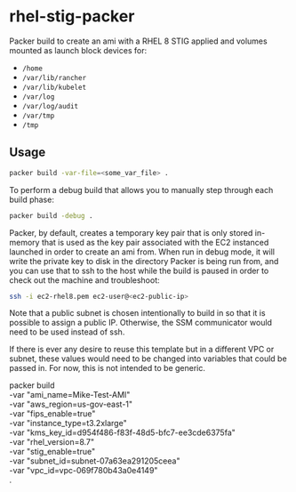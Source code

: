 # rhel-stig-packer

Packer build to create an ami with a RHEL 8 STIG applied and volumes mounted as launch block devices for:

- `/home`
- `/var/lib/rancher`
- `/var/lib/kubelet`
- `/var/log`
- `/var/log/audit`
- `/var/tmp`
- `/tmp`

## Usage

```sh
packer build -var-file=<some_var_file> .
```

To perform a debug build that allows you to manually step through each build phase:

```sh
packer build -debug .
```

Packer, by default, creates a temporary key pair that is only stored in-memory that is used as the key pair associated with the EC2 instanced launched in order to create an ami from. When run in debug mode, it will write the private key to disk in the directory Packer is being run from, and you can use that to ssh to the host while the build is paused in order to check out the machine and troubleshoot:

```sh
ssh -i ec2-rhel8.pem ec2-user@<ec2-public-ip>
```

Note that a public subnet is chosen intentionally to build in so that it is possible to assign a public IP. Otherwise, the SSM communicator would need to be used instead of ssh.

If there is ever any desire to reuse this template but in a different VPC or subnet, these values would need to be changed into variables that could be passed in. For now, this is not intended to be generic.


packer build \
-var "ami_name=Mike-Test-AMI" \
-var "aws_region=us-gov-east-1" \
-var "fips_enable=true" \
-var "instance_type=t3.2xlarge" \
-var "kms_key_id=d954f486-f83f-48d5-bfc7-ee3cde6375fa" \
-var "rhel_version=8.7" \
-var "stig_enable=true" \
-var "subnet_id=subnet-07a63ea291205ceea" \
-var "vpc_id=vpc-069f780b43a0e4149" \
.